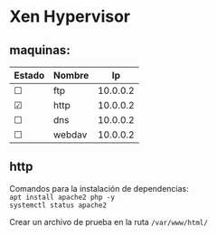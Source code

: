 # Xen Hypervisor

## maquinas:

| Estado | Nombre | Ip       |
|--------|--------|----------|
| &#9744;| ftp    | 10.0.0.2 |
| &#9745;| http   | 10.0.0.2 |
| &#9744;| dns    | 10.0.0.2 |
| &#9744;| webdav | 10.0.0.2 |
## http
Comandos para la instalación de dependencias:  
`apt install apache2 php -y`  
`systemctl status apache2`

Crear un archivo de prueba en la ruta `/var/www/html/`
